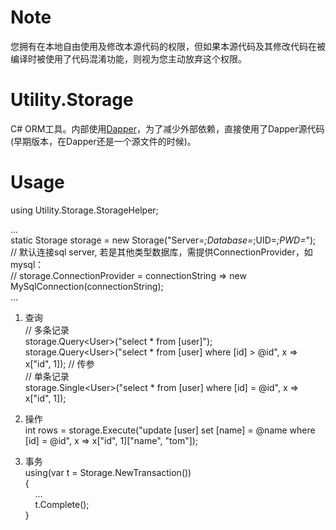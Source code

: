 # Note
您拥有在本地自由使用及修改本源代码的权限，但如果本源代码及其修改代码在被编译时被使用了代码混淆功能，则视为您主动放弃这个权限。

# Utility.Storage
C# ORM工具。内部使用[Dapper](https://github.com/StackExchange/Dapper)，为了减少外部依赖，直接使用了Dapper源代码(早期版本，在Dapper还是一个源文件的时候)。

# Usage

using Utility.Storage.StorageHelper;

...  
static Storage storage = new Storage("Server=*;Database=*;UID=*;PWD=*");  
// 默认连接sql server, 若是其他类型数据库，需提供ConnectionProvider，如mysql：  
// storage.ConnectionProvider = connectionString => new MySqlConnection(connectionString);  
...

1. 查询  
// 多条记录  
storage.Query&lt;User&gt;("select * from [user]");  
storage.Query&lt;User&gt;("select * from [user] where [id] > @id", x => x["id", 1]); // 传参  
// 单条记录  
storage.Single&lt;User&gt;("select * from [user] where [id] = @id", x => x["id", 1]);  

2. 操作  
int rows = storage.Execute("update [user] set [name] = @name where [id] = @id", x => x["id", 1]["name", "tom"]);  

3. 事务  
using(var t = Storage.NewTransaction())  
{  
   &nbsp;&nbsp;&nbsp;&nbsp;...  
   &nbsp;&nbsp;&nbsp;&nbsp;t.Complete();  
}  
